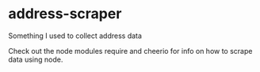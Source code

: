# address-scraper
Something I used to collect address data

Check out the node modules require and cheerio for info on how to scrape data using node.
